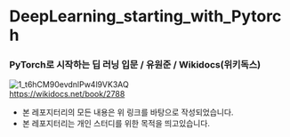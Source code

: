 # DeepLearning_starting_with_Pytorch
### PyTorch로 시작하는 딥 러닝 입문 / 유원준 / Wikidocs(위키독스) <br/>
![1_t6hCM90evdnlPw4l9VK3AQ](https://user-images.githubusercontent.com/68190553/116512783-82d62380-a903-11eb-9474-dcb36dcef576.png) <br/>
https://wikidocs.net/book/2788 <br/>
- 본 레포지터리의 모든 내용은 위 링크를 바탕으로 작성되었습니다.
- 본 레포지터리는 개인 스터디를 위한 목적을 띄고있습니다.
